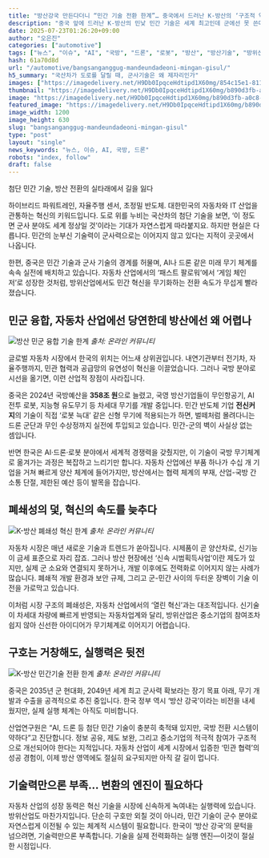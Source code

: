 ```yaml
---
title: "방산강국 만든다더니 “민간 기술 전환 한계”… 중국에서 드러난 K-방산의 ‘구조적 약점’"
description: "중국 앞에 드러난 K-방산의 민낯 민간 기술은 세계 최고인데 군에선 못 쓴다 ..."
date: 2025-07-23T01:26:20+09:00
author: "오은진"
categories: ["automotive"]
tags: ["뉴스", "이슈", "AI", "국방", "드론", "로봇", "방산", "방산기술", "방위산업", "인공지능", "중국", "한국", "민군융합기술", "자동차방산협력"]
hash: 61a70d8d
url: "/automotive/bangsanganggug-mandeundadeoni-mingan-gisul/"
h5_summary: "국산차가 도로를 달릴 때, 군사기술은 왜 제자리인가"
images: ["https://imagedelivery.net/H9Db0IpqceHdtipd1X60mg/854c15e1-8117-4ce8-f8e8-b71910b93a00/public", "https://imagedelivery.net/H9Db0IpqceHdtipd1X60mg/449154db-731b-448f-f4f2-280571e82300/public", "https://imagedelivery.net/H9Db0IpqceHdtipd1X60mg/b890d3fb-a0c8-4f79-94e2-9fa9a02dd300/public", "https://imagedelivery.net/H9Db0IpqceHdtipd1X60mg/e77a9b6b-a0d9-47db-3d54-89d243758900/public"]
thumbnail: "https://imagedelivery.net/H9Db0IpqceHdtipd1X60mg/b890d3fb-a0c8-4f79-94e2-9fa9a02dd300/public"
image: "https://imagedelivery.net/H9Db0IpqceHdtipd1X60mg/b890d3fb-a0c8-4f79-94e2-9fa9a02dd300/public"
featured_image: "https://imagedelivery.net/H9Db0IpqceHdtipd1X60mg/b890d3fb-a0c8-4f79-94e2-9fa9a02dd300/public"
image_width: 1200
image_height: 630
slug: "bangsanganggug-mandeundadeoni-mingan-gisul"
type: "post"
layout: "single"
news_keywords: "뉴스, 이슈, AI, 국방, 드론"
robots: "index, follow"
draft: false
---
```


첨단 민간 기술, 방산 전환의 실타래에서 길을 잃다

하이브리드 파워트레인, 자율주행 센서, 초정밀 반도체. 대한민국의 자동차와 IT 산업을 관통하는 혁신의 키워드입니다. 도로 위를 누비는 국산차의 첨단 기술을 보면, ‘이 정도면 군사 분야도 세계 정상일 것’이라는 기대가 자연스럽게 따라붙지요. 하지만 현실은 다릅니다. 민간의 눈부신 기술력이 군사력으로는 이어지지 않고 있다는 지적이 곳곳에서 나옵니다.

한편, 중국은 민간 기술과 군사 기술의 경계를 허물며, AI나 드론 같은 미래 무기 체계를 속속 실전에 배치하고 있습니다. 자동차 산업에서의 ‘패스트 팔로워’에서 ‘게임 체인저’로 성장한 것처럼, 방위산업에서도 민간 혁신을 무기화하는 전환 속도가 무섭게 빨라졌습니다.

## 민군 융합, 자동차 산업에선 당연한데 방산에선 왜 어렵나

![방산 민군 융합 기술 한계](https://imagedelivery.net/H9Db0IpqceHdtipd1X60mg/e77a9b6b-a0d9-47db-3d54-89d243758900/public)
*출처: 온라인 커뮤니티*


글로벌 자동차 시장에서 한국의 위치는 어느새 상위권입니다. 내연기관부터 전기차, 자율주행까지, 민관 협력과 공급망의 유연성이 혁신을 이끌었습니다. 그러나 국방 분야로 시선을 옮기면, 이런 산업적 장점이 사라집니다.

중국은 2024년 국방예산을 **358조 원**으로 늘렸고, 국영 방산기업들이 무인항공기, AI 전투 로봇, 지능형 유도무기 등 차세대 무기를 개발 중입니다. 민간 반도체 기업 **전신커지**의 기술이 직접 ‘로봇 늑대’ 같은 신형 무기에 적용되는가 하면, 벌떼처럼 몰려다니는 드론 군단과 무인 수상정까지 실전에 투입되고 있습니다. 민간-군의 벽이 사실상 없는 셈입니다.

반면 한국은 AI·드론·로봇 분야에서 세계적 경쟁력을 갖췄지만, 이 기술이 국방 무기체계로 옮겨가는 과정은 복잡하고 느리기만 합니다. 자동차 산업에선 부품 하나가 수십 개 기업을 거쳐 빠르게 양산 체계에 들어가지만, 방산에서는 협력 체계의 부재, 산업-국방 간 소통 단절, 제한된 예산 등이 발목을 잡습니다.

## 폐쇄성의 덫, 혁신의 속도를 늦추다

![K-방산 폐쇄성 혁신 한계](https://imagedelivery.net/H9Db0IpqceHdtipd1X60mg/449154db-731b-448f-f4f2-280571e82300/public)
*출처: 온라인 커뮤니티*


자동차 시장은 매년 새로운 기술과 트렌드가 쏟아집니다. 시제품이 곧 양산차로, 신기능이 금세 표준으로 자리 잡죠. 그러나 방산 현장에선 ‘신속 시범획득사업’이란 제도가 있지만, 실제 군 소요와 연결되지 못하거나, 개발 이후에도 전력화로 이어지지 않는 사례가 많습니다. 폐쇄적 개발 환경과 보안 규제, 그리고 군-민간 사이의 두터운 장벽이 기술 이전을 가로막고 있습니다.

이처럼 시장 구조의 폐쇄성은, 자동차 산업에서의 ‘열린 혁신’과는 대조적입니다. 신기술이 차세대 차량에 빠르게 반영되는 자동차업계와 달리, 방위산업은 중소기업의 참여조차 쉽지 않아 신선한 아이디어가 무기체계로 이어지기 어렵습니다.

## 구호는 거창해도, 실행력은 뒷전

![K-방산 민간기술 전환 한계](https://imagedelivery.net/H9Db0IpqceHdtipd1X60mg/854c15e1-8117-4ce8-f8e8-b71910b93a00/public)
*출처: 온라인 커뮤니티*


중국은 2035년 군 현대화, 2049년 세계 최고 군사력 확보라는 장기 목표 아래, 무기 개발과 수출을 공격적으로 추진 중입니다. 한국 정부 역시 ‘방산 강국’이라는 비전을 내세웠지만, 실제 실행 체계는 아직도 미비합니다.

산업연구원은 “AI, 드론 등 첨단 민간 기술이 충분히 축적돼 있지만, 국방 전환 시스템이 약하다”고 진단합니다. 정보 공유, 제도 보완, 그리고 중소기업의 적극적 참여가 구조적으로 개선되어야 한다는 지적입니다. 자동차 산업이 세계 시장에서 입증한 ‘민관 협력’의 성공 경험이, 이제 방산 영역에도 절실히 요구되지만 아직 갈 길이 멉니다.

## 기술력만으론 부족… 변환의 엔진이 필요하다

자동차 산업의 성장 동력은 혁신 기술을 시장에 신속하게 녹여내는 실행력에 있습니다. 방위산업도 마찬가지입니다. 단순히 구호만 외칠 것이 아니라, 민간 기술이 군수 분야로 자연스럽게 이전될 수 있는 체계적 시스템이 필요합니다. 한국이 ‘방산 강국’의 문턱을 넘으려면, 기술력만으론 부족합니다. 기술을 실제 전력화하는 실행 엔진—이것이 절실한 시점입니다.
